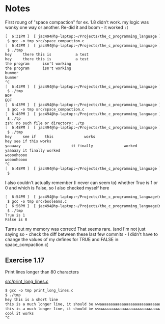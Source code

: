 # Notes

First roung of "space compaction" for ex. 1.8 didn't work. my logic was wonky one way or another.
Re-did it and boom - it worked `:)`

```txt
[  6:31PM ]  [ jac494@hp-laptop:~/Projects/the_c_programming_language ]
 $ gcc -o tmp src/space_compaction.c 
[  6:42PM ]  [ jac494@hp-laptop:~/Projects/the_c_programming_language ]
 $ ./tmp
hey     there this is           a test
hey     there this is           a test
the program      isn't working
the program      isn't working
bummer
bummer
^C
[  6:43PM ]  [ jac494@hp-laptop:~/Projects/the_c_programming_language ]
 $ ./tmp
EOF
EOF
[  6:43PM ]  [ jac494@hp-laptop:~/Projects/the_c_programming_language ]
 $ gcc -o tmp src/space_compaction.c
[  6:48PM ]  [ jac494@hp-laptop:~/Projects/the_c_programming_language ]
 $ ./tp
zsh: no such file or directory: ./tp
[  6:48PM ]  [ jac494@hp-laptop:~/Projects/the_c_programming_language ]
 $ ./tmp
hey     see if    this              works
hey see if this works
yaaaaay                       it finally              worked
yaaaaay it finally worked
woooohoooo
woooohoooo
^C
[  6:48PM ]  [ jac494@hp-laptop:~/Projects/the_c_programming_language ]
 $
```

I also couldn't actually remember (I never can seem to) whether True is 1 or 0 and which is False, so I also checked myself here

```txt
[  6:54PM ]  [ jac494@hp-laptop:~/Projects/the_c_programming_language(main✗) ]
 $ gcc -o tmp src/booleans.c
[  6:56PM ]  [ jac494@hp-laptop:~/Projects/the_c_programming_language(main✗) ]
 $ ./tmp
True is 1
False is 0
```

Turns out my memory was correct! That seems rare. (and I'm not just saying so - check the diff
between these last few commits - I didn't have to change the values of my defines for TRUE and FALSE in space_compaction.c)

## Exercise 1.17

Print lines longer than 80 characters

[src/print_long_lines.c](src/print_long_lines.c)

```txt
$ gcc -o tmp print_long_lines.c
$ ./tmp
hey this is a short line
this is a much longer line, it should be wwaaaaaaaaaaaaaaaaaaaaaaaaaaaaaaaaaaaaaaaaaaaaaaaaaaaaaaaaaay more than 80 chars
this is a much longer line, it should be wwaaaaaaaaaaaaaaaaaaaaaaaaaaaaaaaaaaaaaaaaaaaaaaaaaaaaaaaaaay more than 80 chars
cool it works
^C
```
